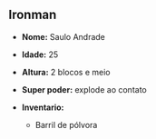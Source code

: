 Ironman
-------

- **Nome:** Saulo Andrade
- **Idade:** 25
- **Altura:** 2 blocos e meio
- **Super poder:** explode ao contato

- **Inventario:**
	- Barril de pólvora